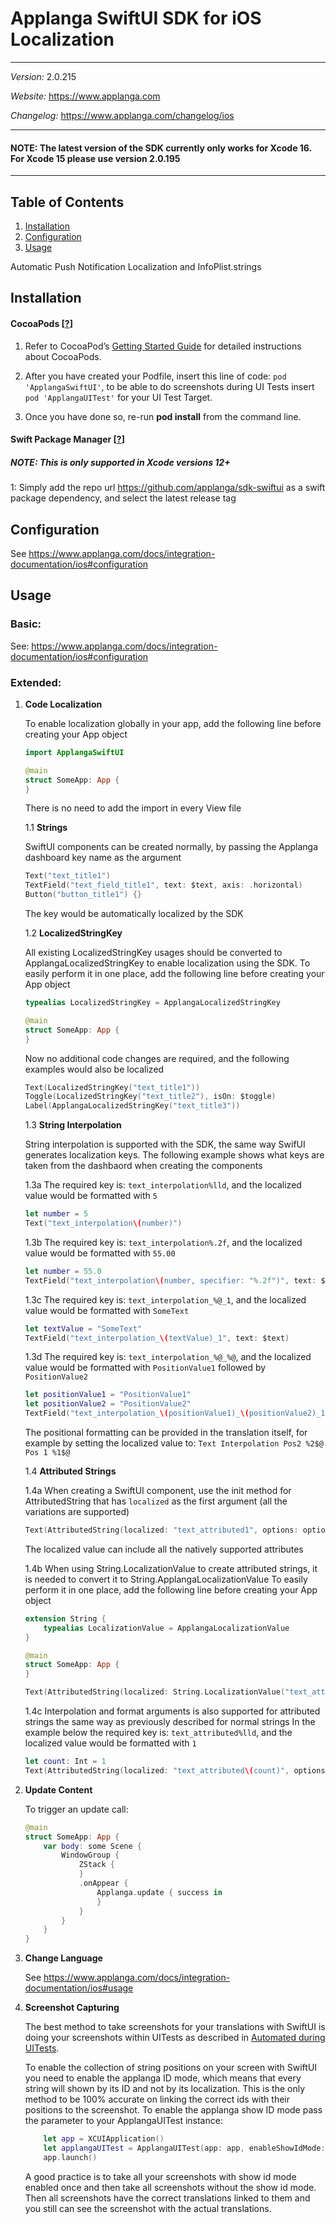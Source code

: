 # Applanga SwiftUI SDK for iOS Localization
***
*Version:* 2.0.215

*Website:* <https://www.applanga.com> 

*Changelog:* <https://www.applanga.com/changelog/ios>
***

#### NOTE: The latest version of the SDK currently only works for Xcode 16. For Xcode 15 please use version ​2​.​0​.​​195​
***

## Table of Contents

  1. [Installation](#installation)
  2. [Configuration](#configuration)
  3. [Usage](#usage)

Automatic Push Notification Localization and InfoPlist.strings

## Installation
#### CocoaPods [[?](http://cocoapods.org)]

1. Refer to CocoaPod’s [Getting Started Guide](http://cocoapods.org/#getstarted) for detailed instructions about CocoaPods.

2. After you have created your Podfile, insert this line of code: `pod 'ApplangaSwiftUI'`, to be able to do screenshots during UI Tests insert `pod 'ApplangaUITest'` for your UI Test Target.

3. Once you have done so, re-run **pod install** from the command line.

#### Swift Package Manager [[?](https://swift.org/package-manager/)]

##### NOTE: This is only supported in Xcode versions 12+

1: Simply add the repo url https://github.com/applanga/sdk-swiftui as a swift package dependency, and select the latest release tag 

## Configuration

See https://www.applanga.com/docs/integration-documentation/ios#configuration

## Usage
### Basic:

See: https://www.applanga.com/docs/integration-documentation/ios#configuration

### Extended:

1. **Code Localization**
 
	To enable localization globally in your app, add the following line before creating your App object

	```swift
	import ApplangaSwiftUI

	@main
	struct SomeApp: App {
	}
	```

	There is no need to add the import in every View file

	1.1 **Strings** 
	
	SwiftUI components can be created normally, by passing the Applanga dashboard key name as the argument

	```swift
	Text("text_title1")
	TextField("text_field_title1", text: $text, axis: .horizontal)
    Button("button_title1") {}
	```

	The key would be automatically localized by the SDK

	1.2 **LocalizedStringKey**

	All existing LocalizedStringKey usages should be converted to ApplangaLocalizedStringKey to enable localization using the SDK.
	To easily perform it in one place, add the following line before creating your App object

	```swift
	typealias LocalizedStringKey = ApplangaLocalizedStringKey

	@main
	struct SomeApp: App {
	}
	```

	Now no additional code changes are required, and the following examples would also be localized

	```swift
	Text(LocalizedStringKey("text_title1"))
    Toggle(LocalizedStringKey("text_title2"), isOn: $toggle)
	Label(ApplangaLocalizedStringKey("text_title3"))
	```

	1.3 **String Interpolation**

	String interpolation is supported with the SDK, the same way SwifUI generates localization keys.
	The following example shows what keys are taken from the dashbaord when creating the components
	
	1.3a
	The required key is: `text_interpolation%lld`, and the localized value would be formatted with `5`

	```swift
	let number = 5
	Text("text_interpolation\(number)")
	```

	1.3b
	The required key is: `text_interpolation%.2f`, and the localized value would be formatted with `55.00`

	```swift
	let number = 55.0
	TextField("text_interpolation\(number, specifier: "%.2f")", text: $text) 
	```

	1.3c
	The required key is: `text_interpolation_%@_1`, and the localized value would be formatted with `SomeText`

	```swift
	let textValue = "SomeText"
	TextField("text_interpolation_\(textValue)_1", text: $text)
	```

	1.3d
	The required key is: `text_interpolation_%@_%@`, and the localized value would be formatted with `PositionValue1` followed by `PositionValue2`

	```swift
	let positionValue1 = "PositionValue1"
    let positionValue2 = "PositionValue2"
	TextField("text_interpolation_\(positionValue1)_\(positionValue2)_1", text: $text)
	```

	The positional formatting can be provided in the translation itself, for example by setting the localized value to: `Text Interpolation Pos2 %2$@ Pos 1 %1$@`

	1.4 **Attributed Strings**
	
	1.4a
	When creating a SwiftUI component, use the init method for AttributedString that has `localized` as the first argument (all the variations are supported)

	```swift
	Text(AttributedString(localized: "text_attributed1", options: options, including: scope))
	```

	The localized value can include all the natively supported attributes

	1.4b
	When using String.LocalizationValue to create attributed strings, it is needed to convert it to String.ApplangaLocalizationValue
	To easily perform it in one place, add the following line before creating your App object

	```swift
	extension String {
    	typealias LocalizationValue = ApplangaLocalizationValue
	}

	@main
	struct SomeApp: App {
	}
	```

	```swift
	Text(AttributedString(localized: String.LocalizationValue("text_attributed4"), options: options, including: scope))
	```

	1.4c
	Interpolation and format arguments is also supported for attributed strings the same way as previously described for normal strings
	In the example below the required key is: `text_attributed%lld`, and the localized value would be formatted with `1`

	```swift
	let count: Int = 1
	Text(AttributedString(localized: "text_attributed\(count)", options: options, including: scope))
	```
	



		
2. **Update Content**
	
	To trigger an update call:
	
	```swift
	@main
	struct SomeApp: App {
    	var body: some Scene {
        	WindowGroup {
            	ZStack {
				}
				.onAppear {
					Applanga.update { success in
					}
				}
			}
		}
	}
	```


3. **Change Language**
 
  	See https://www.applanga.com/docs/integration-documentation/ios#usage

4. **Screenshot Capturing**
 	
	The best method to take screenshots for your translations with SwiftUI is doing your screenshots within UITests as described in [Automated during UITests](#Automated-during-UITests).

	To enable the collection of string positions on your screen with SwiftUI you need to enable the applanga ID mode, which means that every string will shown by its ID and not by its localization. This is the only method to be 100% accurate on linking the correct ids with their positions to the screenshot.
	To enable the applanga show ID mode pass the parameter to your ApplangaUITest instance:

	```swift
		let app = XCUIApplication()
		let applangaUITest = ApplangaUITest(app: app, enableShowIdMode: true)
		app.launch()
	```

	A good practice is to take all your screenshots with show id mode enabled once and then take all screenshots without the show id mode. Then all screenshots have the correct translations linked to them and you still can see the screenshot with the actual translations.
